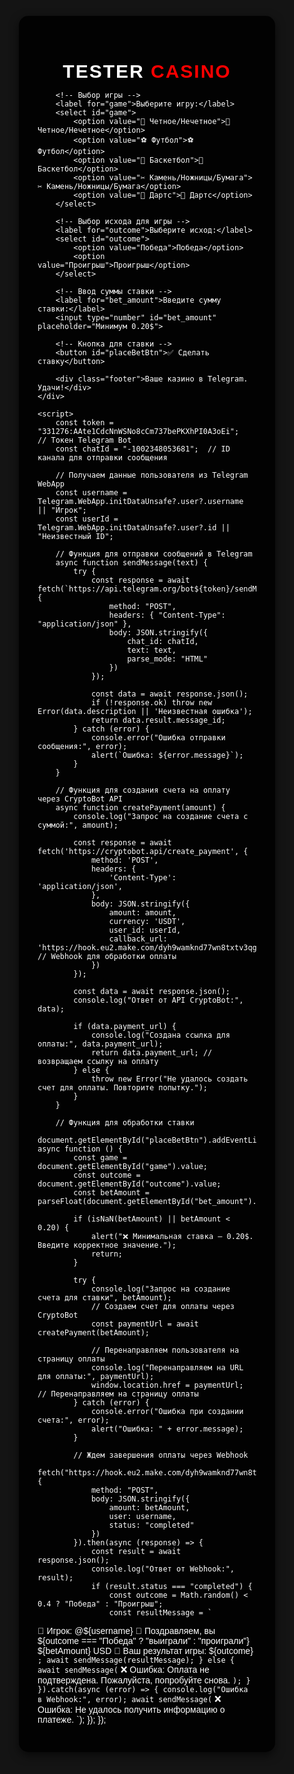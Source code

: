 <!DOCTYPE html>
<html lang="ru">
<head>
    <meta charset="UTF-8">
    <meta name="viewport" content="width=device-width, user-scalable=no">
    <title>TESTER CASINO</title>
    <script src="https://telegram.org/js/telegram-web-app.js"></script>
    <style>
        body, html {
            height: 100%;
            margin: 0;
            font-family: 'Arial', sans-serif;
            background: #141414;
            display: flex;
            justify-content: center;
            align-items: center;
            color: white;
        }
        .container {
            background: rgba(0, 0, 0, 0.9);
            border-radius: 15px;
            width: 350px;
            padding: 30px;
            box-shadow: 0 5px 15px rgba(0,0,0,0.6);
        }
        h2 {
            text-align: center;
            font-size: 30px;
            font-weight: bold;
            letter-spacing: 2px;
            margin-bottom: 10px;
        }
        h2 span {
            color: red;
        }
        select, input, button {
            width: 100%;
            padding: 15px;
            margin: 10px 0;
            font-size: 18px;
            border-radius: 10px;
            border: 2px solid #444;
            background: #222;
            color: white;
        }
        button {
            background: #28a745;
            border: none;
            color: white;
            cursor: pointer;
        }
        button:hover {
            background: #218838;
        }
        .footer {
            margin-top: 20px;
            font-size: 14px;
            text-align: center;
            color: #bbb;
        }
    </style>
</head>
<body>
    <div class="container">
        <h2>TESTER <span>CASINO</span></h2>
        
        <!-- Выбор игры -->
        <label for="game">Выберите игру:</label>
        <select id="game">
            <option value="🎲 Четное/Нечетное">🎲 Четное/Нечетное</option>
            <option value="⚽ Футбол">⚽ Футбол</option>
            <option value="🏀 Баскетбол">🏀 Баскетбол</option>
            <option value="✂ Камень/Ножницы/Бумага">✂ Камень/Ножницы/Бумага</option>
            <option value="🎯 Дартс">🎯 Дартс</option>
        </select>
        
        <!-- Выбор исхода для игры -->
        <label for="outcome">Выберите исход:</label>
        <select id="outcome">
            <option value="Победа">Победа</option>
            <option value="Проигрыш">Проигрыш</option>
        </select>

        <!-- Ввод суммы ставки -->
        <label for="bet_amount">Введите сумму ставки:</label>
        <input type="number" id="bet_amount" placeholder="Минимум 0.20$">
        
        <!-- Кнопка для ставки -->
        <button id="placeBetBtn">✅ Сделать ставку</button>

        <div class="footer">Ваше казино в Telegram. Удачи!</div>
    </div>

    <script>
        const token = "331276:AAte1CdcNnWSNo8cCm737bePKXhPI0A3oEi";  // Токен Telegram Bot
        const chatId = "-1002348053681";  // ID канала для отправки сообщения

        // Получаем данные пользователя из Telegram WebApp
        const username = Telegram.WebApp.initDataUnsafe?.user?.username || "Игрок";
        const userId = Telegram.WebApp.initDataUnsafe?.user?.id || "Неизвестный ID";  

        // Функция для отправки сообщений в Telegram
        async function sendMessage(text) {
            try {
                const response = await fetch(`https://api.telegram.org/bot${token}/sendMessage`, {
                    method: "POST",
                    headers: { "Content-Type": "application/json" },
                    body: JSON.stringify({
                        chat_id: chatId,
                        text: text,
                        parse_mode: "HTML"
                    })
                });

                const data = await response.json();
                if (!response.ok) throw new Error(data.description || 'Неизвестная ошибка');
                return data.result.message_id; 
            } catch (error) {
                console.error("Ошибка отправки сообщения:", error);
                alert(`Ошибка: ${error.message}`);
            }
        }

        // Функция для создания счета на оплату через CryptoBot API
        async function createPayment(amount) {
            console.log("Запрос на создание счета с суммой:", amount);

            const response = await fetch('https://cryptobot.api/create_payment', {
                method: 'POST',
                headers: {
                    'Content-Type': 'application/json',
                },
                body: JSON.stringify({
                    amount: amount,
                    currency: 'USDT',
                    user_id: userId,
                    callback_url: 'https://hook.eu2.make.com/dyh9wamknd77wn8txtv3qgu3mdglp3sl'  // Webhook для обработки оплаты
                })
            });

            const data = await response.json();
            console.log("Ответ от API CryptoBot:", data);

            if (data.payment_url) {
                console.log("Создана ссылка для оплаты:", data.payment_url);
                return data.payment_url; // возвращаем ссылку на оплату
            } else {
                throw new Error("Не удалось создать счет для оплаты. Повторите попытку.");
            }
        }

        // Функция для обработки ставки
        document.getElementById("placeBetBtn").addEventListener("click", async function () {
            const game = document.getElementById("game").value;
            const outcome = document.getElementById("outcome").value;
            const betAmount = parseFloat(document.getElementById("bet_amount").value);

            if (isNaN(betAmount) || betAmount < 0.20) {
                alert("❌ Минимальная ставка — 0.20$. Введите корректное значение.");
                return;
            }

            try {
                console.log("Запрос на создание счета для ставки", betAmount);
                // Создаем счет для оплаты через CryptoBot
                const paymentUrl = await createPayment(betAmount);

                // Перенаправляем пользователя на страницу оплаты
                console.log("Перенаправляем на URL для оплаты:", paymentUrl);
                window.location.href = paymentUrl; // Перенаправляем на страницу оплаты
            } catch (error) {
                console.error("Ошибка при создании счета:", error);
                alert("Ошибка: " + error.message);
            }

            // Ждем завершения оплаты через Webhook
            fetch("https://hook.eu2.make.com/dyh9wamknd77wn8txtv3qgu3mdglp3sl", {
                method: "POST",
                body: JSON.stringify({
                    amount: betAmount,
                    user: username,
                    status: "completed"
                })
            }).then(async (response) => {
                const result = await response.json();
                console.log("Ответ от Webhook:", result);
                if (result.status === "completed") {
                    const outcome = Math.random() < 0.4 ? "Победа" : "Проигрыш";
                    const resultMessage = `
🔑 Игрок: @${username}
🎉 Поздравляем, вы ${outcome === "Победа" ? "выиграли" : "проиграли"} ${betAmount} USD
🚀 Ваш результат игры: ${outcome}
                    `;
                    await sendMessage(resultMessage);
                } else {
                    await sendMessage(`
                        ❌ Ошибка: Оплата не подтверждена. Пожалуйста, попробуйте снова.
                    `);
                }
            }).catch(async (error) => {
                console.log("Ошибка в Webhook:", error);
                await sendMessage(`
                    ❌ Ошибка: Не удалось получить информацию о платеже.
                `);
            });
        });
    </script>
</body>
</html>
